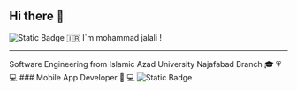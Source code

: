 ## Hi there 👋
<img alt="Static Badge" src="https://img.shields.io/badge/wellcome%20to%20my%20github%20page-brightgreen?style=flat&labelColor=red&color=red">
🇮🇷  I`m mohammad jalali !
<hr/>
 Software Engineering from Islamic Azad University Najafabad Branch 🎓 💗 💻
 ### Mobile App Developer 📱 💻
 <img alt="Static Badge" src="https://img.shields.io/badge/follow%20me%20on%20-%3E%20-brightgreen?style=flat&labelColor=pink&color=green">



